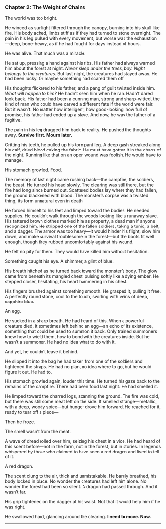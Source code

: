 
### **Chapter 2: The Weight of Chains**

The world was too bright.

He winced as sunlight filtered through the canopy, burning into his skull like fire. His body ached, limbs stiff as if they had turned to stone overnight. The pain in his leg pulsed with every movement, but worse was the exhaustion—deep, bone-heavy, as if he had fought for days instead of hours.

He was alive. That much was a miracle.

He sat up, pressing a hand against his ribs. His father had always warned him about the forest at night. *Never sleep under the trees, boy. Night belongs to the creatures.* But last night, the creatures had stayed away. He had been lucky. Or maybe something had scared them off.

His thoughts flickered to his father, and a pang of guilt twisted inside him. *What will happen to him?* He hadn’t seen him when he ran. Hadn’t dared look back. His father had been a cunning man, strong and sharp-witted, the kind of man who could have carved a different fate if the world were fair. But it wasn’t. No matter how intelligent, how good-looking, how full of promise, his father had ended up a slave. And now, he was the father of a fugitive.

The pain in his leg dragged him back to reality. He pushed the thoughts away. **Survive first. Mourn later.**

Gritting his teeth, he pulled up his torn pant leg. A deep gash streaked along his calf, dried blood caking the fabric. He must have gotten it in the chaos of the night. Running like that on an open wound was foolish. He would have to manage.

His stomach growled. Food.

The memory of last night came rushing back—the campfire, the soldiers, the beast. He turned his head slowly. The clearing was still there, but the fire had long since burned out. Scattered bodies lay where they had fallen, the ground blackened with blood. The monster’s corpse was a twisted thing, its form unnatural even in death.

He forced himself to his feet and limped toward the bodies. He needed supplies. He couldn’t walk through the woods looking like a runaway slave. His tattered brown clothes marked him as property, a dead man if anyone recognized him. He stripped one of the fallen soldiers, taking a tunic, a belt, and a dagger. The armor was too heavy—it would hinder his flight, slow him down, and make survival troublesome in the forest—but the boots fit well enough, though they rubbed uncomfortably against his wound.

He felt no pity for them. They would have killed him without hesitation.

Something caught his eye. A shimmer, a glint of blue.

His breath hitched as he turned back toward the monster’s body. The glow came from beneath its mangled chest, pulsing softly like a dying ember. He stepped closer, hesitating, his heart hammering in his chest.

His fingers brushed against something smooth. He grasped it, pulling it free. A perfectly round stone, cool to the touch, swirling with veins of deep, sapphire blue.

An egg.

He sucked in a sharp breath. He had heard of this. When a powerful creature died, it sometimes left behind an egg—an echo of its existence, something that could be used to summon it back. Only trained summoners knew how to wield them, how to bond with the creatures inside. But he wasn’t a summoner. He had no idea what to do with it.

And yet, he couldn’t leave it behind.

He slipped it into the bag he had taken from one of the soldiers and tightened the straps. He had no plan, no idea where to go, but he would figure it out. He had to.

His stomach growled again, louder this time. He turned his gaze back to the remains of the campfire. There had been food last night. He had smelled it.

He limped toward the charred logs, scanning the ground. The fire was cold, but there was still some meat left on the side. It smelled strange—metallic, with a deep, woody spice—but hunger drove him forward. He reached for it, ready to tear off a piece—

Then he froze.

The smell wasn’t from the meat.

A wave of dread rolled over him, seizing his chest in a vice. He had heard of this scent before—not in the farm, not in the forest, but in stories. In legends whispered by those who claimed to have seen a red dragon and lived to tell of it.

A red dragon.

The scent clung to the air, thick and unmistakable. He barely breathed, his body locked in place. No wonder the creatures had left him alone. No wonder the forest had been so silent. A dragon had passed through. And it wasn’t far.

His grip tightened on the dagger at his waist. Not that it would help him if he was right.

He swallowed hard, glancing around the clearing. **I need to move. Now.**

---

